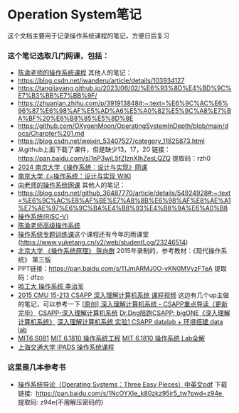 #  Operation System笔记
这个文档主要用于记录操作系统课程的笔记，方便日后复习
### 这个笔记选取几门网课，包括：
- [陈渝老师的操作系统课程](https://www.bilibili.com/video/BV1uW411f72n/?spm_id_from=333.337.search-card.all.click&vd_source=0f6986dec0012f3b8ee263b45c1a9e9d)
其他人的笔记：
 - https://blog.csdn.net/iwanderu/article/details/103934127
 - https://tangjiayang.github.io/2023/06/02/%E6%93%8D%E4%BD%9C%E7%B3%BB%E7%BB%9F/
 - https://zhuanlan.zhihu.com/p/391913848#:~:text=%E6%9C%AC%E6%96%87%E6%98%AF%E5%AD%A6%E5%A0%82%E5%9C%A8%E7%BA%BF%20%E6%B8%85%E5%8D%8E
 - https://github.com/OXygenMoon/OperatingSystemInDepth/blob/main/docs/Charpter%201.md
 - https://blog.csdn.net/weixin_53407527/category_11825873.html
 - 从github上面下载了课件，但是缺少13，17，20
链接：https://pan.baidu.com/s/1nP3wiL5fZIznXIhZesLQZQ
提取码：rzh0
- [2024 南京大学《操作系统：设计与实现》网课](https://www.bilibili.com/video/BV1Xm411f7CM/?spm_id_from=333.337.search-card.all.click&vd_source=0f6986dec0012f3b8ee263b45c1a9e9d)
 - [南京大学《=操作系统：设计与实现 WIKI](https://jyywiki.cn/)
- [向老师的操作系统网课](https://www.xuetangx.com/learn/THU08091000267/THU08091000267/12424484/video/23272428)
其他人的笔记：
 - https://blog.csdn.net/github_36487770/article/details/54924928#:~:text=%E6%9C%AC%E8%AF%BE%E7%A8%8B%E6%98%AF%E8%AE%A1%E7%AE%97%E6%9C%BA%E4%B8%93%E4%B8%9A%E6%A0%B8
- [操作系统(RISC-V)](https://www.xuetangx.com/learn/thu08091002729/thu08091002729/12425488/video/23359037?channel=i.area.learn_title)
- [陈渝老师高级操作系统](https://www.xuetangx.com/learn/thu080917777/thu080917777/21557743/video/50220298?channel=i.area.manual_search)
- [操作系统专题训练课](https://www.xuetangx.com/learn/THU0809100czxt/THU0809100czxt/14294493/video/35643597?channel=i.area.course_list_all)这个课程还有今年的雨课堂(https://www.yuketang.cn/v2/web/studentLog/23246514)
- [北京大学 《操作系统原理》 陈向群](https://www.bilibili.com/video/BV19E411k7Ni/?vd_source=0f6986dec0012f3b8ee263b45c1a9e9d)
2015年录制的，参考教材：《现代操作系统》 第三版
 - PPT链接：https://pan.baidu.com/s/11JmARMJ0O-vKN0MVyzFTeA 提取码：dfzo
- [哈工大 操作系统 李治军](https://www.bilibili.com/video/BV19r4y1b7Aw/?share_source=copy_web&vd_source=ef51d76aa75f7ecb446f9461ec8ca75c)
- [2015 CMU 15-213 CSAPP 深入理解计算机系统 课程视频](https://www.bilibili.com/video/BV1iW411d7hd/?spm_id_from=333.337.search-card.all.click&vd_source=0f6986dec0012f3b8ee263b45c1a9e9d)
这边有几个up主做的笔记，可以参考一下
 [[原创] 深入理解计算机系统 - CSAPP重点导读（更新完毕）](https://www.bilibili.com/video/BV1RK4y1R7Kf/?spm_id_from=333.337.search-card.all.click&vd_source=0f6986dec0012f3b8ee263b45c1a9e9d)
 [CSAPP-深入理解计算机系统](https://www.bilibili.com/video/BV1cD4y1D7uR/?share_source=copy_web&vd_source=ef51d76aa75f7ecb446f9461ec8ca75c)
 [Dr.Dng陪跑CSAPP: bigONE《深入理解计算机系统》](https://www.bilibili.com/video/BV1hf4y1P7qW/?spm_id_from=333.337.search-card.all.click&vd_source=0f6986dec0012f3b8ee263b45c1a9e9d)
 [深入理解计算机系统 实验1 CSAPP datalab + 环境搭建 data lab](https://www.bilibili.com/video/BV183411k7VM/?spm_id_from=333.337.search-card.all.click&vd_source=0f6986dec0012f3b8ee263b45c1a9e9d)
- [MIT6.S081](https://www.bilibili.com/video/BV1rS4y1n7y1/?spm_id_from=333.337.search-card.all.click&vd_source=0f6986dec0012f3b8ee263b45c1a9e9d)
 [MIT 6.1810 操作系统工程](https://www.bilibili.com/video/BV1ctxJe2EzD/?spm_id_from=333.337.search-card.all.click&vd_source=0f6986dec0012f3b8ee263b45c1a9e9d)
 [MIT 6.1810 操作系统 Lab全解](https://juejin.cn/column/7276350321094082614)
- [上海交通大学 IPADS 操作系统课程](https://www.bilibili.com/video/BV1B341117Ez/?spm_id_from=333.337.search-card.all.click&vd_source=0f6986dec0012f3b8ee263b45c1a9e9d)
### 这里是几本参考书
- [操作系统导论（Operating Systems：Three Easy Pieces）中英文pdf](https://www.bilibili.com/read/cv27471386/?spm_id_from=333.999.0.0)
下载链接: 
https://pan.baidu.com/s/1NcOYXIe_k80zkz95ir5_tw?pwd=z94e 
提取码: z94e(不用解压密码的)